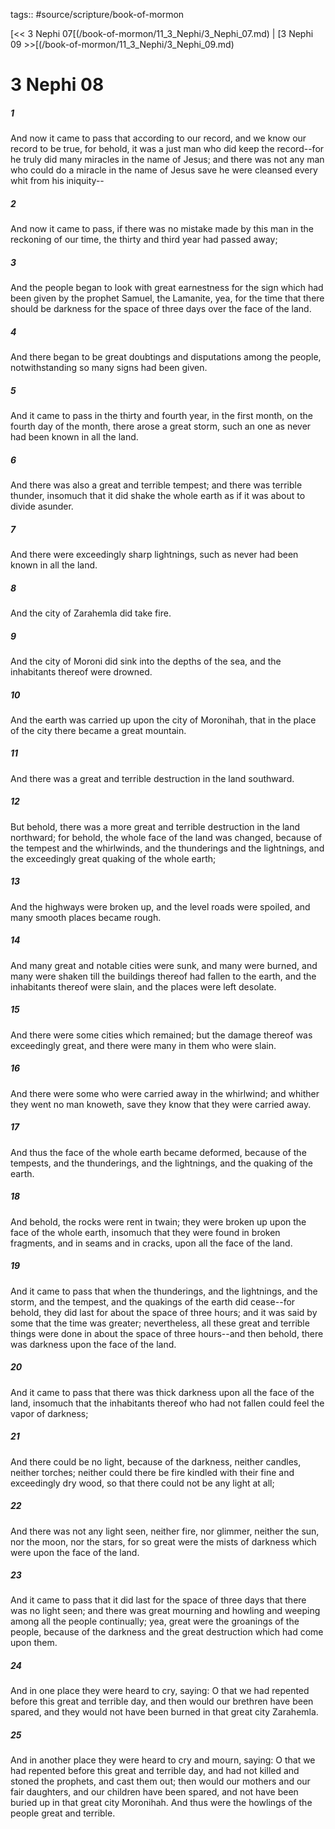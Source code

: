 tags:: #source/scripture/book-of-mormon

[<< 3 Nephi 07[(/book-of-mormon/11_3_Nephi/3_Nephi_07.md) | [3 Nephi 09 >>[(/book-of-mormon/11_3_Nephi/3_Nephi_09.md)

# 3 Nephi 08

##### 1

And now it came to pass that according to our record, and we know our record to be true, for behold, it was a just man who did keep the record--for he truly did many miracles in the name of Jesus; and there was not any man who could do a miracle in the name of Jesus save he were cleansed every whit from his iniquity--

##### 2

And now it came to pass, if there was no mistake made by this man in the reckoning of our time, the thirty and third year had passed away;

##### 3

And the people began to look with great earnestness for the sign which had been given by the prophet Samuel, the Lamanite, yea, for the time that there should be darkness for the space of three days over the face of the land.

##### 4

And there began to be great doubtings and disputations among the people, notwithstanding so many signs had been given.

##### 5

And it came to pass in the thirty and fourth year, in the first month, on the fourth day of the month, there arose a great storm, such an one as never had been known in all the land.

##### 6

And there was also a great and terrible tempest; and there was terrible thunder, insomuch that it did shake the whole earth as if it was about to divide asunder.

##### 7

And there were exceedingly sharp lightnings, such as never had been known in all the land.

##### 8

And the city of Zarahemla did take fire.

##### 9

And the city of Moroni did sink into the depths of the sea, and the inhabitants thereof were drowned.

##### 10

And the earth was carried up upon the city of Moronihah, that in the place of the city there became a great mountain.

##### 11

And there was a great and terrible destruction in the land southward.

##### 12

But behold, there was a more great and terrible destruction in the land northward; for behold, the whole face of the land was changed, because of the tempest and the whirlwinds, and the thunderings and the lightnings, and the exceedingly great quaking of the whole earth;

##### 13

And the highways were broken up, and the level roads were spoiled, and many smooth places became rough.

##### 14

And many great and notable cities were sunk, and many were burned, and many were shaken till the buildings thereof had fallen to the earth, and the inhabitants thereof were slain, and the places were left desolate.

##### 15

And there were some cities which remained; but the damage thereof was exceedingly great, and there were many in them who were slain.

##### 16

And there were some who were carried away in the whirlwind; and whither they went no man knoweth, save they know that they were carried away.

##### 17

And thus the face of the whole earth became deformed, because of the tempests, and the thunderings, and the lightnings, and the quaking of the earth.

##### 18

And behold, the rocks were rent in twain; they were broken up upon the face of the whole earth, insomuch that they were found in broken fragments, and in seams and in cracks, upon all the face of the land.

##### 19

And it came to pass that when the thunderings, and the lightnings, and the storm, and the tempest, and the quakings of the earth did cease--for behold, they did last for about the space of three hours; and it was said by some that the time was greater; nevertheless, all these great and terrible things were done in about the space of three hours--and then behold, there was darkness upon the face of the land.

##### 20

And it came to pass that there was thick darkness upon all the face of the land, insomuch that the inhabitants thereof who had not fallen could feel the vapor of darkness;

##### 21

And there could be no light, because of the darkness, neither candles, neither torches; neither could there be fire kindled with their fine and exceedingly dry wood, so that there could not be any light at all;

##### 22

And there was not any light seen, neither fire, nor glimmer, neither the sun, nor the moon, nor the stars, for so great were the mists of darkness which were upon the face of the land.

##### 23

And it came to pass that it did last for the space of three days that there was no light seen; and there was great mourning and howling and weeping among all the people continually; yea, great were the groanings of the people, because of the darkness and the great destruction which had come upon them.

##### 24

And in one place they were heard to cry, saying: O that we had repented before this great and terrible day, and then would our brethren have been spared, and they would not have been burned in that great city Zarahemla.

##### 25

And in another place they were heard to cry and mourn, saying: O that we had repented before this great and terrible day, and had not killed and stoned the prophets, and cast them out; then would our mothers and our fair daughters, and our children have been spared, and not have been buried up in that great city Moronihah. And thus were the howlings of the people great and terrible.

